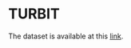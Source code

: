 # TURBIT
The dataset is available at this [link](https://ieee-dataport.org/documents/turbid-underwater-image).
